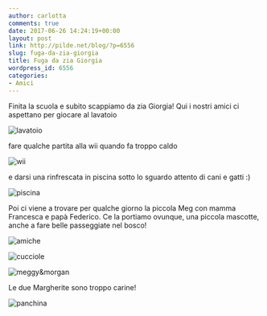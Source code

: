 ```yaml
---
author: carlotta
comments: true
date: 2017-06-26 14:24:19+00:00
layout: post
link: http://pilde.net/blog/?p=6556
slug: fuga-da-zia-giorgia
title: Fuga da zia Giorgia
wordpress_id: 6556
categories:
- Amici
---
```


Finita la scuola e subito scappiamo da zia Giorgia! Qui i nostri amici ci aspettano per giocare al lavatoio

![lavatoio](http://pilde.net/blog/wp-content/uploads/2017/07/lavatoio.png)




fare qualche partita alla wii quando fa troppo caldo

![wii](http://pilde.net/blog/wp-content/uploads/2017/07/wii.png)




e darsi una rinfrescata in piscina sotto lo sguardo attento di cani e gatti :)


![piscina](http://pilde.net/blog/wp-content/uploads/2017/07/piscina.png)


Poi ci viene a trovare per qualche giorno la piccola Meg con mamma Francesca e papà Federico. Ce la portiamo ovunque, una piccola mascotte, anche a fare belle passeggiate nel bosco!

![amiche](http://pilde.net/blog/wp-content/uploads/2017/07/amiche.png)


 ![cucciole](http://pilde.net/blog/wp-content/uploads/2017/07/cucciole.png)


 ![meggy&morgan](http://pilde.net/blog/wp-content/uploads/2017/07/meggymorgan.png)


Le due Margherite sono troppo carine!

![panchina](http://pilde.net/blog/wp-content/uploads/2017/07/panchina.png)



